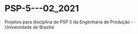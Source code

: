 # PSP-5---02_2021
Projetos para disciplina de PSP 5 da Engenharia de Produção - Universidade de Brasília 
